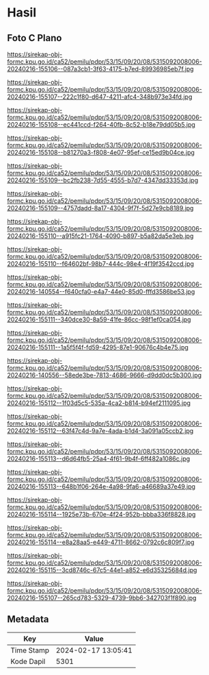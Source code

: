 # Hasil

## Foto C Plano

https://sirekap-obj-formc.kpu.go.id/ca52/pemilu/pdpr/53/15/09/20/08/5315092008006-20240216-155106--087a3cb1-3f63-4175-b7ed-89936985eb7f.jpg

https://sirekap-obj-formc.kpu.go.id/ca52/pemilu/pdpr/53/15/09/20/08/5315092008006-20240216-155107--222c1f80-d647-4211-afc4-348b973e34fd.jpg

https://sirekap-obj-formc.kpu.go.id/ca52/pemilu/pdpr/53/15/09/20/08/5315092008006-20240216-155108--ec441ccd-f264-40fb-8c52-b18e79dd05b5.jpg

https://sirekap-obj-formc.kpu.go.id/ca52/pemilu/pdpr/53/15/09/20/08/5315092008006-20240216-155108--b81270a3-f808-4e07-95ef-ce15ed9b04ce.jpg

https://sirekap-obj-formc.kpu.go.id/ca52/pemilu/pdpr/53/15/09/20/08/5315092008006-20240216-155109--bc2fb238-7d55-4555-b7d7-4347dd33353d.jpg

https://sirekap-obj-formc.kpu.go.id/ca52/pemilu/pdpr/53/15/09/20/08/5315092008006-20240216-155109--4757dadd-8a17-4304-9f7f-5d27e9cb8189.jpg

https://sirekap-obj-formc.kpu.go.id/ca52/pemilu/pdpr/53/15/09/20/08/5315092008006-20240216-155110--a915fc21-1764-4090-b897-b5a82da5e3eb.jpg

https://sirekap-obj-formc.kpu.go.id/ca52/pemilu/pdpr/53/15/09/20/08/5315092008006-20240216-155110--f64602bf-98b7-444c-98e4-4f19f3542ccd.jpg

https://sirekap-obj-formc.kpu.go.id/ca52/pemilu/pdpr/53/15/09/20/08/5315092008006-20240216-140554--f640cfa0-e4a7-44e0-85d0-fffd3586be53.jpg

https://sirekap-obj-formc.kpu.go.id/ca52/pemilu/pdpr/53/15/09/20/08/5315092008006-20240216-155111--340dce30-8a59-41fe-86cc-98f1ef0ca054.jpg

https://sirekap-obj-formc.kpu.go.id/ca52/pemilu/pdpr/53/15/09/20/08/5315092008006-20240216-155111--1a5f5f4f-fd59-4295-87e1-90676c4b4e75.jpg

https://sirekap-obj-formc.kpu.go.id/ca52/pemilu/pdpr/53/15/09/20/08/5315092008006-20240216-140556--58ede3be-7813-4686-9666-d9dd0dc5b300.jpg

https://sirekap-obj-formc.kpu.go.id/ca52/pemilu/pdpr/53/15/09/20/08/5315092008006-20240216-155112--1f03d5c5-535a-4ca2-b814-b94ef2111095.jpg

https://sirekap-obj-formc.kpu.go.id/ca52/pemilu/pdpr/53/15/09/20/08/5315092008006-20240216-155112--63f47c4d-9a7e-4ada-b1d4-3a091a05ccb2.jpg

https://sirekap-obj-formc.kpu.go.id/ca52/pemilu/pdpr/53/15/09/20/08/5315092008006-20240216-155113--d6d64fb5-25a4-4f61-9b4f-6ff482a1086c.jpg

https://sirekap-obj-formc.kpu.go.id/ca52/pemilu/pdpr/53/15/09/20/08/5315092008006-20240216-155113--648b1f06-264e-4a98-9fa6-a46689a37e49.jpg

https://sirekap-obj-formc.kpu.go.id/ca52/pemilu/pdpr/53/15/09/20/08/5315092008006-20240216-155114--1925e73b-670e-4f24-952b-bbba336f8828.jpg

https://sirekap-obj-formc.kpu.go.id/ca52/pemilu/pdpr/53/15/09/20/08/5315092008006-20240216-155114--e8a28aa5-e449-4711-8662-0792c6c809f7.jpg

https://sirekap-obj-formc.kpu.go.id/ca52/pemilu/pdpr/53/15/09/20/08/5315092008006-20240216-155115--3cd8746c-67c5-44e1-a852-e6d35325684d.jpg

https://sirekap-obj-formc.kpu.go.id/ca52/pemilu/pdpr/53/15/09/20/08/5315092008006-20240216-155107--265cd783-5329-4739-9bb6-342703f1f890.jpg


## Metadata

| Key        | Value               |
| ---------- | ------------------- |
| Time Stamp | 2024-02-17 13:05:41 |
| Kode Dapil | 5301                |



